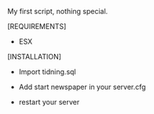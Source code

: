 

My first script, nothing special.

[REQUIREMENTS]

- ESX

[INSTALLATION]

- Import tidning.sql

- Add start newspaper in your server.cfg

- restart your server
